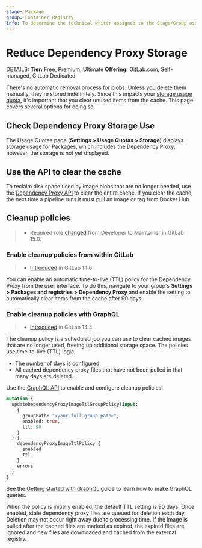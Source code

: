 ```yaml
---
stage: Package
group: Container Registry
info: To determine the technical writer assigned to the Stage/Group associated with this page, see https://handbook.gitlab.com/handbook/product/ux/technical-writing/#assignments
---
```


# Reduce Dependency Proxy Storage

DETAILS:
**Tier:** Free, Premium, Ultimate
**Offering:** GitLab.com, Self-managed, GitLab Dedicated

There's no automatic removal process for blobs. Unless you delete them manually, they're stored
indefinitely. Since this impacts your
[storage usage quota](../../usage_quotas.md),
it's important that you clear unused items from the cache. This page covers several options for
doing so.

## Check Dependency Proxy Storage Use

The Usage Quotas page (**Settings > Usage Quotas > Storage**) displays storage usage for Packages, which includes the Dependency Proxy,
however, the storage is not yet displayed.

## Use the API to clear the cache

To reclaim disk space used by image blobs that are no longer needed, use the
[Dependency Proxy API](../../../api/dependency_proxy.md)
to clear the entire cache. If you clear the cache, the next time a pipeline runs it must pull an
image or tag from Docker Hub.

## Cleanup policies

> - Required role [changed](https://gitlab.com/gitlab-org/gitlab/-/issues/350682) from Developer to Maintainer in GitLab 15.0.

### Enable cleanup policies from within GitLab

> - [Introduced](https://gitlab.com/gitlab-org/gitlab/-/issues/340777) in GitLab 14.6

You can enable an automatic time-to-live (TTL) policy for the Dependency Proxy from the user
interface. To do this, navigate to your group's **Settings > Packages and registries > Dependency Proxy**
and enable the setting to automatically clear items from the cache after 90 days.

### Enable cleanup policies with GraphQL

> - [Introduced](https://gitlab.com/gitlab-org/gitlab/-/issues/294187) in GitLab 14.4.

The cleanup policy is a scheduled job you can use to clear cached images that are no longer used,
freeing up additional storage space. The policies use time-to-live (TTL) logic:

- The number of days is configured.
- All cached dependency proxy files that have not been pulled in that many days are deleted.

Use the [GraphQL API](../../../api/graphql/reference/index.md#mutationupdatedependencyproxyimagettlgrouppolicy)
to enable and configure cleanup policies:

```graphql
mutation {
  updateDependencyProxyImageTtlGroupPolicy(input:
    {
      groupPath: "<your-full-group-path>",
      enabled: true,
      ttl: 90
    }
  ) {
    dependencyProxyImageTtlPolicy {
      enabled
      ttl
    }
    errors
  }
}
```

See the [Getting started with GraphQL](../../../api/graphql/getting_started.md)
guide to learn how to make GraphQL queries.

When the policy is initially enabled, the default TTL setting is 90 days. Once enabled, stale
dependency proxy files are queued for deletion each day. Deletion may not occur right away due to
processing time. If the image is pulled after the cached files are marked as expired, the expired
files are ignored and new files are downloaded and cached from the external registry.
